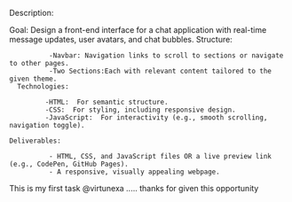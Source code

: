 
Description:

Goal: Design a front-end interface for a chat application with real-time message updates, user avatars, and chat bubbles.
      Structure:
      
              -Navbar: Navigation links to scroll to sections or navigate to other pages.  
              -Two Sections:Each with relevant content tailored to the given theme.  
      Technologies:
      
             -HTML:  For semantic structure.  
             -CSS:  For styling, including responsive design.  
             -JavaScript:  For interactivity (e.g., smooth scrolling, navigation toggle).  
    
    Deliverables: 
    
              - HTML, CSS, and JavaScript files OR a live preview link (e.g., CodePen, GitHub Pages).  
              - A responsive, visually appealing webpage.  


   This is my first task @virtunexa .....
thanks for given this opportunity 
